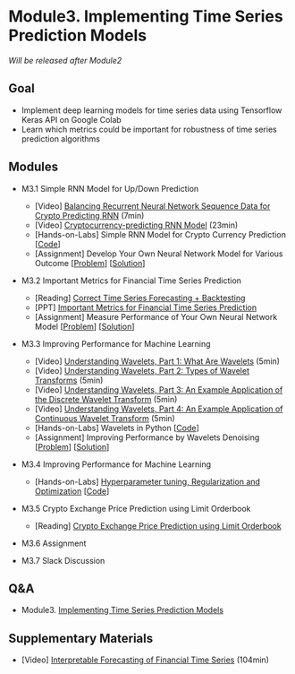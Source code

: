 # Module3. Implementing Time Series Prediction Models

*Will be released after Module2*

## Goal
- Implement deep learning models for time series data using Tensorflow Keras API on Google Colab 
- Learn which metrics could be important for robustness of time series prediction algorithms 

## Modules
- M3.1 Simple RNN Model for Up/Down Prediction
    - [Video] [Balancing Recurrent Neural Network Sequence Data for Crypto Predicting RNN](https://pythonprogramming.net/balancing-rnn-data-deep-learning-python-tensorflow-keras/) (7min)
    - [Video] [Cryptocurrency-predicting RNN Model](https://pythonprogramming.net/crypto-rnn-model-deep-learning-python-tensorflow-keras/) (23min)
    - [Hands-on-Labs] Simple RNN Model for Crypto Currency Prediction [[Code](https://colab.research.google.com/drive/1AzPfrMqrhUxgE8EN0WTPoJ39B5xIEx-a)]
    - [Assignment] Develop Your Own Neural Network Model for Various Outcome [[Problem](https://colab.research.google.com/drive/1XO3bqzJXHe1R-cMcOsHWJ0GRu45ofB0K)] [[Solution](https://colab.research.google.com/drive/10T0p4FuaF4Bgph3dFRSYxbRMYkVPS9gN)]

- M3.2 Important Metrics for Financial Time Series Prediction
    - [Reading] [Correct Time Series Forecasting + Backtesting](https://medium.com/machine-learning-world/neural-networks-for-algorithmic-trading-1-2-correct-time-series-forecasting-backtesting-9776bfd9e589)
    - [PPT] [Important Metrics for Financial Time Series Prediction](https://drive.google.com/open?id=1N5W1dg7h4dnF0fSZ9ohy_I5Of46Is3AD)
    - [Assignment] Measure Performance of Your Own Neural Network Model [[Problem](https://colab.research.google.com/drive/1r0J7BBB0S7HmyVfFRLJD24XPC_bzg8ea)] [[Solution](https://colab.research.google.com/drive/1sJA328dcutKrVTe4WvFARVMFZ8zX6_Wl)]

- M3.3 Improving Performance for Machine Learning
    - [Video] [Understanding Wavelets, Part 1: What Are Wavelets](https://youtu.be/QX1-xGVFqmw) (5min)
    - [Video] [Understanding Wavelets, Part 2: Types of Wavelet Transforms](https://youtu.be/F7Lg-nFYooU) (5min)
    - [Video] [Understanding Wavelets, Part 3: An Example Application of the Discrete Wavelet Transform](https://youtu.be/-OhibnAXBEM) (5min)
    - [Video] [Understanding Wavelets, Part 4: An Example Application of Continuous Wavelet Transform](https://youtu.be/GV34hKXDw_c) (5min)
    - [Hands-on-Labs] Wavelets in Python [[Code](https://colab.research.google.com/drive/1veaRKiVGaLQ_0iFQ7yF85E5SIdFUiBco)]
    - [Assignment] Improving Performance by Wavelets Denoising [[Problem](https://colab.research.google.com/drive/1OCNlwAr0cYDw3g2_XReg8UTPLeMqwior)] [[Solution](https://colab.research.google.com/drive/16hGhkA8ZfS6jNFE3RNG4EYcDS4BRASmH)]

- M3.4 Improving Performance for Machine Learning
    - [Hands-on-Labs] [Hyperparameter tuning, Regularization and Optimization](https://drive.google.com/open?id=1YV__t4FruWkBkLeU5ECyK-AUiaCIivq0) [[Code](https://colab.research.google.com/drive/1T8hfFVuSUMohKNPYq9L1j2IQ_Ch5nyjL)]

- M3.5 Crypto Exchange Price Prediction using Limit Orderbook
    - [Reading] [Crypto Exchange Price Prediction using Limit Orderbook](https://drive.google.com/open?id=1U86rW0rL7ZMld4txXi40SEfACVJ0r3vZ)

- M3.6 Assignment
- M3.7 Slack Discussion

## Q&A
- Module3. [Implementing Time Series Prediction Models](../Q&A/Module3.md)

## Supplementary Materials
- [Video] [Interpretable Forecasting of Financial Time Series](https://youtu.be/gX8gyri8E28?t=107) (104min)